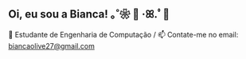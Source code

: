 ## Oi, eu sou a Bianca! ｡˚❀ 🫧 ·ꕤ.ﾟ🫧
📒 Estudante de Engenharia de Computação / 
📫 Contate-me no email: biancaolive27@gmail.com
